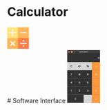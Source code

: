 # Calculator
<img src="https://github.com/JW5123/QT_project/blob/main/Calculator/IMG/calculator.png" width="10%">
<br>
# Software Interface
<img src="https://github.com/JW5123/QT_project/blob/main/Calculator/IMG/Cal.png" width="15%">

